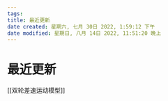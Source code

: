 ```yaml
---
tags: 
title: 最近更新
date created: 星期六, 七月 30日 2022, 1:59:12 下午
date modified: 星期日, 八月 14日 2022, 11:51:20 晚上
---
```


# 最近更新

[[双轮差速运动模型]]
